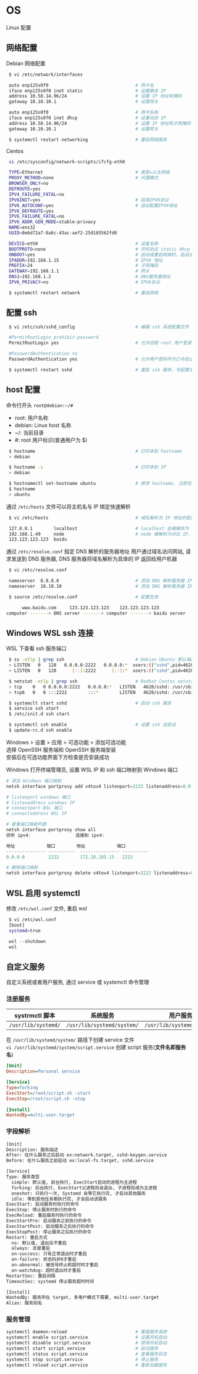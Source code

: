 <!--
 * @Author       : facsert
 * @LastEditTime: 2023-12-10 22:05:34
 * @LastEditTime : 2023-11-01 21:22:09
 * @Description  : edit description
-->

# OS

Linux 配置

## 网络配置

Debian 网络配置

```bash
 $ vi /etc/network/interfaces

 auto enp125s0f0                                 # 网卡名
 iface enp125s0f0 inet static                    # 设置静态 IP
 address 10.58.14.96/24                          # 设置 IP 地址和掩码
 gateway 10.10.10.1                              # 设置网关

 auto enp125s0f0                                 # 网卡名称
 iface enp125s0f0 inet dhcp                      # 设置动态 IP
 address 10.58.14.96/24                          # 设置 IP 地址和子网掩码
 gateway 10.10.10.1                              # 设置网关

 $ systemctl restart networking                  # 重启网络服务
```

Centos

```bash
 vi /etc/sysconfig/network-scripts/ifcfg-eth0

 TYPE=Ethernet                                   # 类型=以太网络
 PROXY_METHOD=none                               # 代理模式
 BROWSER_ONLY=no
 DEFROUTE=yes                                    
 IPV4_FAILURE_FATAL=no
 IPV6INIT=yes                                    # 启用IPV6协议
 IPV6_AUTOCONF=yes                               # 自动配置IPV6地址
 IPV6_DEFROUTE=yes
 IPV6_FAILURE_FATAL=no
 IPV6_ADDR_GEN_MODE=stable-privacy
 NAME=ens32
 UUID=0e6d72a7-8a6c-43ac-aef2-25d165562fd0　　

 DEVICE=eth0                                     # 设备名称
 BOOTPROTO=none                                  # 开机协议 static dhcp none
 ONBOOT=yes                                      # 启动或重启网络时，启动该设备，yes启动，no不启动
 IPADDR=192.168.1.15                             # IPV4 地址
 PREFIX=24                                       # 子网掩码
 GATEWAY=192.168.1.1                             # 网关
 DNS1=192.168.1.2                                # DNS服务器地址
 IPV6_PRIVACY=no                                 # IPV6协议

 $ systemctl restart network                     # 重启网络
```

## 配置 ssh

```bash
 $ vi /etc/ssh/sshd_config                       # 编辑 ssh 系统配置文件

 #PermitRootLogin prohibit-password
 PermitRootLogin yes                             # 允许远程 root 用户登录

 #PasswordAuthentication no
 PasswordAuthentication yes                      # 允许用户密码作为口令验证

 $ systemctl restart sshd                        # 重启 ssh 服务，令配置生效
```

## host 配置

命令行开头 `root@debian:~/#`

- root: 用户名称
- debian: Linux host 名称
- ~/: 当前目录
- #: root 用户标识(普通用户为 $)

```bash
 $ hostname                                      # 打印本机 hostname
 > debian

 $ hostname -i                                   # 打印本机 IP
 > debian

 $ hostnamectl set-hostname ubuntu               # 修改 hostname, 立即生效
 $ hostname
 > ubuntu
```

通过 `/etc/hosts` 文件可以将主机名与 IP 绑定快速解析

```bash
 $ vi /etc/hosts                                 # 域名解析为 IP 地址的配置文件

 127.0.0.1        localhost                      # localhost 会被解析为 IP 127.0.0.1
 192.168.1.49     node                           # node 被解析为对应 IP, 例如 ping node == ping 192.168.1.49
 123.123.123.123  baidu                           
```

通过 `/etc/resolve.conf` 指定 DNS 解析的服务器地址
用户通过域名访问网站, 请求发送到 DNS 服务器, DNS 服务器将域名解析为具体的 IP 返回给用户机器

```bash
 $ vi /etc/resolve.conf

 nameserver  8.8.8.8                             # 添加 DNS 解析服务器 IP 地址
 nameserver  10.10.10                            # 添加 DNS 解析服务器 IP 地址

 $ source /etc/resolve.conf                      # 配置生效
```

```bash
      www.baidu.com     123.123.123.123    123.123.123.123
computer -------> DNS server -------> computer -------> baidu server

```

## Windows WSL ssh 连接

WSL 下查看 ssh 服务端口

```bash
 $ ss -ntlp | grep ssh                           # Debian Ubuntu 默认端口查看工具
 > LISTEN   0   128   0.0.0.0:2222   0.0.0.0:*  users:(("sshd",pid=4628fd=4))
 > LISTEN   0   128      [::]:2222      [::]:*  users:(("sshd",pid=4628,fd=3))

 $ netstat -ntlp | grep ssh                      # Redhat Centos netstat 查看端口
 > tcp    0   0 0.0.0.0:2222   0.0.0.0:*   LISTEN   4628/sshd: /usr/sbi 
 > tcp6   0   0 :::2222        :::*        LISTEN   4628/sshd: /usr/sbi 

 $ systemclt start sshd                          # 启动 ssh 服务
 $ service ssh start
 $ /etc/init.d ssh start

 $ systemctl ssh enable                          # 设置 ssh 自启动
 $ update-rc.d ssh enable
```

Windows > 设置 > 应用 > 可选功能 > 添加可选功能  
选择 OpenSSH 服务端和 OpenSSH 服务端安装  
安装后在可选功能界面下方检查是否安装成功  

Windows 打开终端管理员, 设置 WSL IP 和 ssh 端口映射到 Windows 端口

```powershell
# 添加 Windows 端口映射
netsh interface portproxy add v4tov4 listenport=2222 listenaddress=0.0.0.0 connectport=2222 connectaddress=172.28.185.15

# listenport windows 端口
# listenaddress windows IP
# connectport WSL 端口
# connectaddress WSL IP

# 查看端口映射列表
netsh interface portproxy show all
侦听 ipv4:                 连接到 ipv4:

地址            端口        地址            端口
--------------- ----------  --------------- ----------
0.0.0.0         2222        172.28.185.15   2222

# 删除端口映射
netsh interface portproxy delete v4tov4 listenport=2222 listenaddress=0.0.0.0
```

## WSL 启用 systemctl

修改 `/etc/wsl.conf` 文件, 重启 wsl

```bash
 $ vi /etc/wsl.conf
 [boot]
 systemd=true
```

```powershell
 wsl --shutdown
 wsl
```

## 自定义服务

自定义系统或者用户服务, 通过 service 或 systemctl 命令管理  

### 注册服务

|systrmctl 脚本|系统服务|用户服务|
|:-:|:-:|:-:|
|`/usr/lib/systemd/`|`/usr/lib/systemd/system/`|`/usr/lib/systemd/system/`|

在 `/usr/lib/systemd/system/` 路径下创建 service 文件  
`vi /usr/lib/systemd/system/script.service` 创建 script 服务(**文件名即服务名**)

```ini
[Unit]
Description=Personal service

[Service] 
Type=forking
ExecStart=/root/script.sh -start
ExecStop=/root/script.sh -stop
 
[Install]
WantedBy=multi-user.target
```

### 字段解析

```bash
[Unit]
Description: 服务描述
After: 在什么服务之后启动 ex:network.target, sshd-keygen.service
Before: 在什么服务之前启动 ex:local-fs.target, sshd.service

[Service]
Type: 服务类型
  simple: 默认值, 前台执行, ExecStart启动的进程为主进程
  forking: 后台执行, ExecStart父进程将会退出, 子进程将成为主进程
  oneshot: 只执行一次, Systemd 会等它执行完, 才启动其他服务
  idle: 等到其他任务都执行完, 才会启动该服务
ExecStart: 启动服务时执行的命令
ExecStop: 停止服务时执行的命令
ExecReload: 重启服务时执行的命令
ExecStartPre: 启动服务之前执行的命令
ExecStartPost: 启动服务之后执行的命令
ExecStopPost: 停止服务之后执行的命令
Restart: 重启方式
  no: 默认值, 退出后不重启
  always: 总是重启
  on-success: 只有正常退出时才重启
  on-failure: 状态码非0才重启
  on-abnormal: 被信号终止和超时时才重启
  on-watchdog: 超时退出时才重启
RestartSec: 重启间隔
TimeoutSec: systemd 停止服务超时时间

[Install]
WantedBy: 服务所在 target, 多用户模式下需要, multi-user.target
Alias: 服务别名
```

### 服务管理

```bash
systemctl daemon-reload                          # 重载服务系统       
systemctl enable script.service                  # 设置开机启动
systemctl disable script.service                 # 禁用开机启动
systemctl start script.service                   # 启动服务
systemctl status script.service                  # 查看服务状态
systemctl stop script.service                    # 停止服务
systemctl reload script.service                  # 重新加载服务
```
